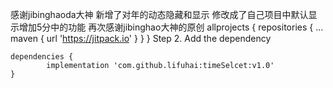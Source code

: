 感谢jibinghaoda大神
新增了对年的动态隐藏和显示
修改成了自己项目中默认显示增加5分中的功能
再次感谢jibinghao大神的原创
	allprojects {
		repositories {
			...
			maven { url 'https://jitpack.io' }
		}
	}
Step 2. Add the dependency

	dependencies {
	        implementation 'com.github.lifuhai:timeSelcet:v1.0'
	}
